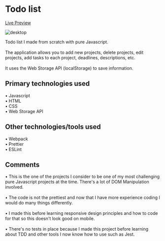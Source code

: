# Todo list

[Live Preview](https://johnnynava.github.io/todo-list)

![desktop](https://github.com/johnnynava/todo-list/assets/137064281/2c697b92-8a73-4b5b-b25f-d487edb44a7a)

Todo list I made from scratch with pure Javascript.
<br>
<br>
The application allows you to add new projects, delete projects, edit projects, add tasks to each project, deadlines, descriptions, etc.
<br>
<br>
It uses the Web Storage API (localStorage) to save information.

## Primary technologies used
• Javascript
<br>
• HTML
<br>
• CSS
<br>
• Web Storage API

## Other technologies/tools used
• Webpack
<br>
• Prettier
<br>
• ESLint

## Comments
• This is the one of the projects I consider to be one of my most challenging pure Javascript projects at the time. There's a lot of DOM Manipulation involved.
<br>
<br>
• The code is not the prettiest and now that I have more experience coding I would do many things differently.
<br>
<br>
• I made this before learning responsive design principles and how to code for that so this doesn't look good on mobile.
<br>
<br>
• There's no tests in place because I made this project before learning about TDD and other tools I now know how to use such as Jest.
